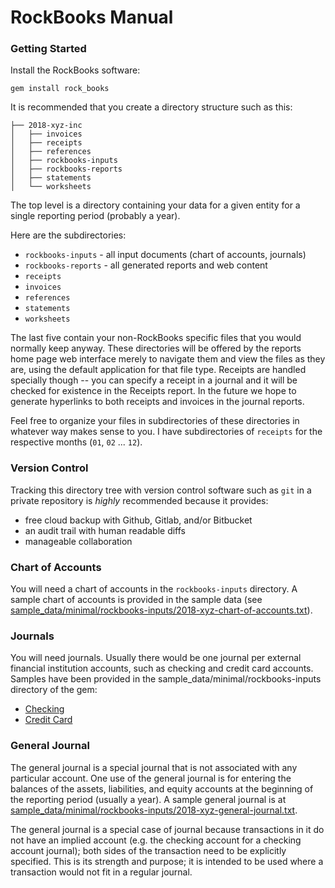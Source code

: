 # RockBooks Manual

### Getting Started

Install the RockBooks software:

`gem install rock_books`

It is recommended that you create a directory structure such as this:

```.
├── 2018-xyz-inc
│   ├── invoices
│   ├── receipts
│   ├── references
│   ├── rockbooks-inputs
│   ├── rockbooks-reports
│   ├── statements
│   └── worksheets
```

The top level is a directory containing your data for a given entity for a single reporting period (probably a year).

Here are the subdirectories:

* `rockbooks-inputs` - all input documents (chart of accounts, journals)
* `rockbooks-reports` - all generated reports and web content
* `receipts`
* `invoices`
* `references`
* `statements`
* `worksheets`

The last five contain your non-RockBooks specific files that you would normally keep anyway. These directories will be offered by the reports home page web interface merely to navigate them and view the files as they are, using the default application for that file type. Receipts are handled specially though -- you can specify a receipt in a journal and it will be checked for existence in the Receipts report. In the future we hope to generate hyperlinks to both receipts and invoices in the journal reports.

Feel free to organize your files in subdirectories of these directories in whatever way makes sense to you. I have subdirectories of `receipts` for the respective months (`01`, `02` ... `12`).


### Version Control

Tracking this directory tree with version control software such as `git` in a private repository is _highly_ recommended because it provides:

* free cloud backup with Github, Gitlab, and/or Bitbucket
* an audit trail with human readable diffs
* manageable collaboration


### Chart of Accounts

You will need a chart of accounts in the `rockbooks-inputs` directory. A sample chart of accounts is provided in the sample data (see [sample_data/minimal/rockbooks-inputs/2018-xyz-chart-of-accounts.txt](sample_data/minimal/rockbooks-inputs/2018-xyz-chart-of-accounts.txt)).


### Journals

You will need journals. Usually there would be one journal per external financial institution accounts, such as checking and credit card accounts. Samples have been provided in the sample_data/minimal/rockbooks-inputs directory of the gem:

* [Checking](sample_data/minimal/rockbooks-inputs/2018-xyz-checking-journal.txt)
* [Credit Card](sample_data/minimal/rockbooks-inputs/2018-xyz-visa-journal.txt)


### General Journal

The general journal is a special journal that is not associated with any particular account. One use of the general journal is for entering the balances of the assets, liabilities, and equity accounts at the beginning of the reporting period (usually a year). A sample general journal is at [sample_data/minimal/rockbooks-inputs/2018-xyz-general-journal.txt](sample_data/minimal/rockbooks-inputs/2018-xyz-general-journal.txt).

The general journal is a special case of journal because transactions in it do not have an implied account (e.g. the checking account for a checking account journal); both sides of the transaction need to be explicitly specified. This is its strength and purpose; it is intended to be used where a transaction would not fit in a regular journal.




    
